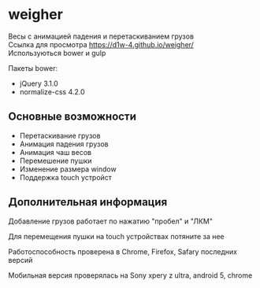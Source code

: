 # weigher
<p>Весы с анимацией падения и перетаскиванием грузов</br>
Ссылка для просмотра <a target="_blank" href="https://d1w-4.github.io/weigher/">https://d1w-4.github.io/weigher/</a></br>
Используються bower и gulp</p>
<p>Пакеты bower:</p>
<ul>
    <li>jQuery 3.1.0</li>
    <li>normalize-css 4.2.0</li>
</ul>
<h2>Основные возможности</h2>
<ul>
<li>Перетаскивание грузов</li>
<li>Анимация падения грузов</li>
<li>Анимация чаш весов</li>
<li>Перемешение пушки</li>
<li>Изменение размера window</li>
<li>Поддержка touch устройст</li>
</ul>
<h2>Дополнительная информация</h2>
<p>Добавление грузов работает по нажатию "пробел" и "ЛКМ"</p>
<p>Для перемещения пушки на touch устройствах потяните за нее</p>
<p>Работоспособность проверена в Chrome, Firefox, Safary последних версий</p>
<p>Мобильная версия проверялась на Sony xpery z ultra, android 5, chrome</p>
